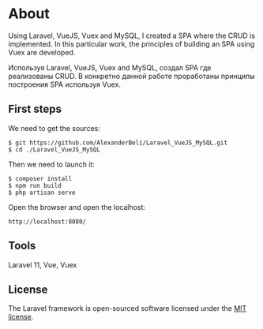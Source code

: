 # About

Using Laravel, VueJS, Vuex and MySQL, I created a SPA where the CRUD is implemented. In this particular work, the principles of building an SPA using Vuex are developed.

Используя Laravel, VueJS, Vuex and MySQL, создал SPA где реализованы CRUD. В конкретно данной работе проработаны принципы построения SPA используя Vuex.

## First steps

We need to get the sources:

```shell
$ git https://github.com/AlexanderBeli/Laravel_VueJS_MySQL.git
$ cd ./Laravel_VueJS_MySQL
```
Then we need to launch it:

```shell
$ composer install
$ npm run build
$ php artisan serve
```

Open the browser and open the localhost:

```shell
http://localhost:8080/
```
## Tools

Laravel 11, Vue, Vuex

## License

The Laravel framework is open-sourced software licensed under the [MIT license](https://opensource.org/licenses/MIT).
